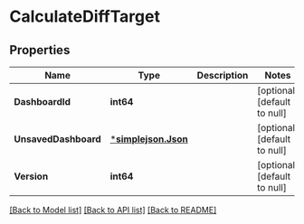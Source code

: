 # CalculateDiffTarget

## Properties
Name | Type | Description | Notes
------------ | ------------- | ------------- | -------------
**DashboardId** | **int64** |  | [optional] [default to null]
**UnsavedDashboard** | [***simplejson.Json**](simplejson.Json.md) |  | [optional] [default to null]
**Version** | **int64** |  | [optional] [default to null]

[[Back to Model list]](../README.md#documentation-for-models) [[Back to API list]](../README.md#documentation-for-api-endpoints) [[Back to README]](../README.md)


